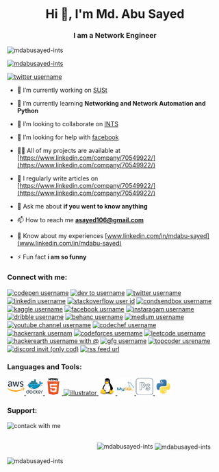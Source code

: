 <h1 align="center">Hi 👋, I'm Md. Abu Sayed</h1>
<h3 align="center">I am a Network Engineer</h3>

<p align="left"> <img src="https://komarev.com/ghpvc/?username=mdabusayed-ints&label=Profile%20views&color=0e75b6&style=flat" alt="mdabusayed-ints" /> </p>

<p align="left"> <a href="https://github.com/ryo-ma/github-profile-trophy"><img src="https://github-profile-trophy.vercel.app/?username=mdabusayed-ints" alt="mdabusayed-ints" /></a> </p>

<p align="left"> <a href="https://twitter.com/twitter username" target="blank"><img src="https://img.shields.io/twitter/follow/twitter username?logo=twitter&style=for-the-badge" alt="twitter username" /></a> </p>

- 🔭 I’m currently working on [SUSt](https://www.sust.edu/)

- 🌱 I’m currently learning **Networking and Network Automation and Python**

- 👯 I’m looking to collaborate on [INTS](https://www.facebook.com/pg/ints.net/)

- 🤝 I’m looking for help with [facebook](https://www.facebook.com/pg)

- 👨‍💻 All of my projects are available at [https://www.linkedin.com/company/70549922/](https://www.linkedin.com/company/70549922/)

- 📝 I regularly write articles on [https://www.linkedin.com/company/70549922/](https://www.linkedin.com/company/70549922/)

- 💬 Ask me about **if you went to know anything**

- 📫 How to reach me **asayed106@gmail.com**

- 📄 Know about my experiences [www.linkedin.com/in/mdabu-sayed](www.linkedin.com/in/mdabu-sayed)

- ⚡ Fun fact **i am so funny**

<h3 align="left">Connect with me:</h3>
<p align="left">
<a href="https://codepen.io/codepen username" target="blank"><img align="center" src="https://cdn.jsdelivr.net/npm/simple-icons@3.0.1/icons/codepen.svg" alt="codepen username" height="30" width="40" /></a>
<a href="https://dev.to/dev to username" target="blank"><img align="center" src="https://cdn.jsdelivr.net/npm/simple-icons@3.0.1/icons/dev-dot-to.svg" alt="dev to username" height="30" width="40" /></a>
<a href="https://twitter.com/twitter username" target="blank"><img align="center" src="https://cdn.jsdelivr.net/npm/simple-icons@3.0.1/icons/twitter.svg" alt="twitter username" height="30" width="40" /></a>
<a href="https://linkedin.com/in/linkedin username" target="blank"><img align="center" src="https://cdn.jsdelivr.net/npm/simple-icons@3.0.1/icons/linkedin.svg" alt="linkedin username" height="30" width="40" /></a>
<a href="https://stackoverflow.com/users/stackoverflow user id" target="blank"><img align="center" src="https://cdn.jsdelivr.net/npm/simple-icons@3.0.1/icons/stackoverflow.svg" alt="stackoverflow user id" height="30" width="40" /></a>
<a href="https://codesandbox.com/condsendbox username" target="blank"><img align="center" src="https://cdn.jsdelivr.net/npm/simple-icons@3.0.1/icons/codesandbox.svg" alt="condsendbox username" height="30" width="40" /></a>
<a href="https://kaggle.com/kaggle username" target="blank"><img align="center" src="https://cdn.jsdelivr.net/npm/simple-icons@3.0.1/icons/kaggle.svg" alt="kaggle username" height="30" width="40" /></a>
<a href="https://fb.com/facebook usrname" target="blank"><img align="center" src="https://cdn.jsdelivr.net/npm/simple-icons@3.0.1/icons/facebook.svg" alt="facebook usrname" height="30" width="40" /></a>
<a href="https://instagram.com/instaragam username" target="blank"><img align="center" src="https://cdn.jsdelivr.net/npm/simple-icons@3.0.1/icons/instagram.svg" alt="instaragam username" height="30" width="40" /></a>
<a href="https://dribbble.com/dribble username" target="blank"><img align="center" src="https://cdn.jsdelivr.net/npm/simple-icons@3.0.1/icons/dribbble.svg" alt="dribble username" height="30" width="40" /></a>
<a href="https://www.behance.net/behanc username" target="blank"><img align="center" src="https://cdn.jsdelivr.net/npm/simple-icons@3.0.1/icons/behance.svg" alt="behanc username" height="30" width="40" /></a>
<a href="https://medium.com/medium username" target="blank"><img align="center" src="https://cdn.jsdelivr.net/npm/simple-icons@3.0.1/icons/medium.svg" alt="medium username" height="30" width="40" /></a>
<a href="https://www.youtube.com/c/youtube channel username" target="blank"><img align="center" src="https://cdn.jsdelivr.net/npm/simple-icons@3.0.1/icons/youtube.svg" alt="youtube channel username" height="30" width="40" /></a>
<a href="https://www.codechef.com/users/codechef username" target="blank"><img align="center" src="https://cdn.jsdelivr.net/npm/simple-icons@3.1.0/icons/codechef.svg" alt="codechef username" height="30" width="40" /></a>
<a href="https://www.hackerrank.com/hackerrank usernam" target="blank"><img align="center" src="https://cdn.jsdelivr.net/npm/simple-icons@3.0.1/icons/hackerrank.svg" alt="hackerrank usernam" height="30" width="40" /></a>
<a href="https://codeforces.com/profile/codeforces username" target="blank"><img align="center" src="https://cdn.jsdelivr.net/npm/simple-icons@3.0.1/icons/codeforces.svg" alt="codeforces username" height="30" width="40" /></a>
<a href="https://www.leetcode.com/leetcode username" target="blank"><img align="center" src="https://cdn.jsdelivr.net/npm/simple-icons@3.0.1/icons/leetcode.svg" alt="leetcode username" height="30" width="40" /></a>
<a href="https://www.hackerearth.com/hackerearth username with @" target="blank"><img align="center" src="https://cdn.jsdelivr.net/npm/simple-icons@3.0.1/icons/hackerearth.svg" alt="hackerearth username with @" height="30" width="40" /></a>
<a href="https://auth.geeksforgeeks.org/user/gfg username" target="blank"><img align="center" src="https://cdn.jsdelivr.net/npm/simple-icons@3.0.1/icons/geeksforgeeks.svg" alt="gfg username" height="30" width="40" /></a>
<a href="https://www.topcoder.com/members/topcoder usrename" target="blank"><img align="center" src="https://cdn.jsdelivr.net/npm/simple-icons@3.0.1/icons/topcoder.svg" alt="topcoder usrename" height="30" width="40" /></a>
<a href="https://discord.gg/discord invit (only cod)" target="blank"><img align="center" src="https://cdn.jsdelivr.net/npm/simple-icons@3.0.1/icons/discord.svg" alt="discord invit (only cod)" height="30" width="40" /></a>
<a href="/rss feed url" target="blank"><img align="center" src="https://cdn.jsdelivr.net/npm/simple-icons@3.0.1/icons/rss.svg" alt="rss feed url" height="30" width="40" /></a>
</p>

<h3 align="left">Languages and Tools:</h3>
<p align="left"> <a href="https://aws.amazon.com" target="_blank"> <img src="https://raw.githubusercontent.com/devicons/devicon/master/icons/amazonwebservices/amazonwebservices-original-wordmark.svg" alt="aws" width="40" height="40"/> </a> <a href="https://www.docker.com/" target="_blank"> <img src="https://raw.githubusercontent.com/devicons/devicon/master/icons/docker/docker-original-wordmark.svg" alt="docker" width="40" height="40"/> </a> <a href="https://www.w3.org/html/" target="_blank"> <img src="https://raw.githubusercontent.com/devicons/devicon/master/icons/html5/html5-original-wordmark.svg" alt="html5" width="40" height="40"/> </a> <a href="https://www.adobe.com/in/products/illustrator.html" target="_blank"> <img src="https://www.vectorlogo.zone/logos/adobe_illustrator/adobe_illustrator-icon.svg" alt="illustrator" width="40" height="40"/> </a> <a href="https://www.linux.org/" target="_blank"> <img src="https://raw.githubusercontent.com/devicons/devicon/master/icons/linux/linux-original.svg" alt="linux" width="40" height="40"/> </a> <a href="https://www.mysql.com/" target="_blank"> <img src="https://raw.githubusercontent.com/devicons/devicon/master/icons/mysql/mysql-original-wordmark.svg" alt="mysql" width="40" height="40"/> </a> <a href="https://www.photoshop.com/en" target="_blank"> <img src="https://raw.githubusercontent.com/devicons/devicon/master/icons/photoshop/photoshop-line.svg" alt="photoshop" width="40" height="40"/> </a> <a href="https://www.python.org" target="_blank"> <img src="https://raw.githubusercontent.com/devicons/devicon/master/icons/python/python-original.svg" alt="python" width="40" height="40"/> </a> </p>

<h3 align="left">Support:</h3>
<p><a href="https://www.buymeacoffee.com/contack with me"> <img align="left" src="https://cdn.buymeacoffee.com/buttons/v2/default-yellow.png" height="50" width="210" alt="contack with me" /></a></p><br><br>

<p><img align="left" src="https://github-readme-stats.vercel.app/api/top-langs?username=mdabusayed-ints&show_icons=true&locale=en&layout=compact" alt="mdabusayed-ints" /></p>

<p>&nbsp;<img align="center" src="https://github-readme-stats.vercel.app/api?username=mdabusayed-ints&show_icons=true&locale=en" alt="mdabusayed-ints" /></p>

<p><img align="center" src="https://github-readme-streak-stats.herokuapp.com/?user=mdabusayed-ints&" alt="mdabusayed-ints" /></p>
